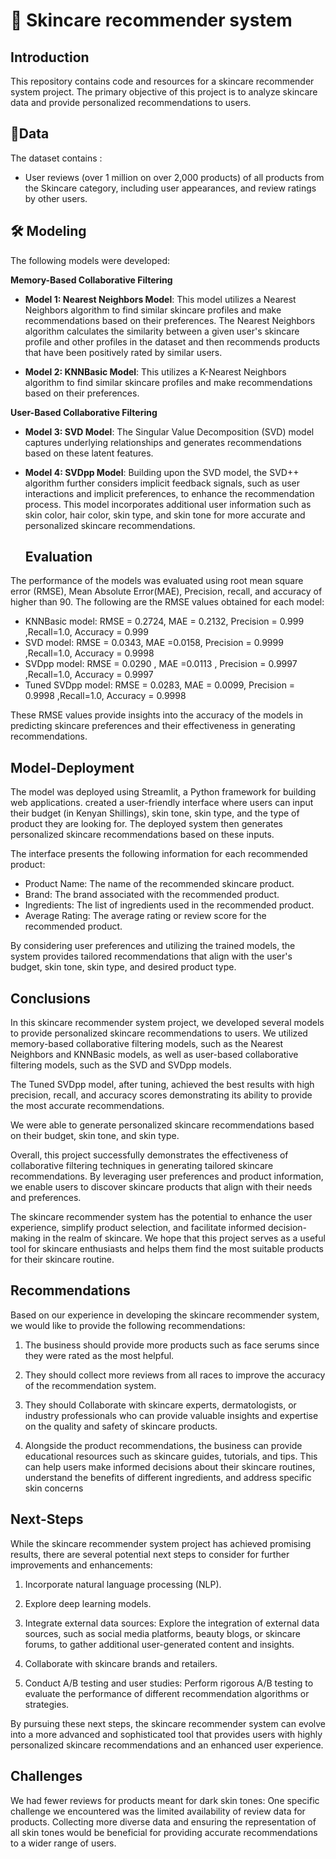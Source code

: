 # 🌝 Skincare recommender system




## Introduction 
This repository contains code and resources for a skincare recommender system project. The primary objective of this project is to analyze skincare data and provide personalized recommendations to users.


  ## 🧾Data
  
  The dataset contains :

  * User reviews (over 1 million on over 2,000 products) of all products from the Skincare category, including user appearances, and review ratings by other users.

 

 ## 🛠 Modeling
 The following models were developed:
 
 **Memory-Based Collaborative Filtering**

* **Model 1: Nearest Neighbors Model**: This model utilizes a Nearest Neighbors algorithm to find similar skincare profiles and make recommendations based on their preferences. The Nearest Neighbors algorithm calculates the similarity between a given user's skincare profile and other profiles in the dataset and then recommends products that have been positively rated by similar users.

* **Model 2: KNNBasic Model**: This  utilizes a K-Nearest Neighbors algorithm to find similar skincare profiles and make recommendations based on their preferences.


 
 **User-Based Collaborative Filtering**
 
* **Model 3: SVD Model**: The Singular Value Decomposition (SVD) model captures underlying relationships and generates recommendations based on these latent features.

* **Model 4: SVDpp Model**: Building upon the SVD model, the SVD++ algorithm further considers implicit feedback signals, such as user interactions and implicit preferences, to enhance the recommendation process. This model incorporates additional user information such as skin color, hair color, skin type, and skin tone for more accurate and personalized skincare recommendations.


  ## Evaluation

The performance of the models was evaluated using root mean square error (RMSE), Mean Absolute Error(MAE), Precision, recall, and accuracy of higher than 90. The following are the RMSE values obtained for each model:

- KNNBasic model: RMSE = 0.2724, MAE = 0.2132, Precision = 0.999 ,Recall=1.0, Accuracy = 0.999
- SVD model: RMSE = 0.0343, MAE =0.0158, Precision = 0.9999 ,Recall=1.0, Accuracy = 0.9998
- SVDpp model: RMSE =  0.0290 , MAE =0.0113  , Precision = 0.9997 ,Recall=1.0, Accuracy = 0.9997
- Tuned SVDpp model: RMSE = 0.0283, MAE = 0.0099, Precision = 0.9998 ,Recall=1.0, Accuracy = 0.9998

These RMSE values provide insights into the accuracy of the models in predicting skincare preferences and their effectiveness in generating recommendations.

   
## Model-Deployment

The model was deployed using Streamlit, a Python framework for building web applications. created a user-friendly interface where users can input their budget (in Kenyan Shillings), skin tone, skin type, and the type of product they are looking for. The deployed system then generates personalized skincare recommendations based on these inputs.

The interface presents the following information for each recommended product:

- Product Name: The name of the recommended skincare product.
- Brand: The brand associated with the recommended product.
- Ingredients: The list of ingredients used in the recommended product.
- Average Rating: The average rating or review score for the recommended product.

By considering user preferences and utilizing the trained models, the system provides tailored recommendations that align with the user's budget, skin tone, skin type, and desired product type.

  ## Conclusions

In this skincare recommender system project, we developed several models to provide personalized skincare recommendations to users. We utilized memory-based collaborative filtering models, such as the Nearest Neighbors and KNNBasic models, as well as user-based collaborative filtering models, such as the SVD and SVDpp models.

The Tuned SVDpp model, after tuning, achieved the best results with high precision, recall, and accuracy scores demonstrating its ability to provide the most accurate recommendations.

We were able to generate personalized skincare recommendations based on their budget, skin tone, and skin type.

Overall, this project successfully demonstrates the effectiveness of collaborative filtering techniques in generating tailored skincare recommendations. By leveraging user preferences and product information, we enable users to discover skincare products that align with their needs and preferences.

The skincare recommender system has the potential to enhance the user experience, simplify product selection, and facilitate informed decision-making in the realm of skincare. We hope that this project serves as a useful tool for skincare enthusiasts and helps them find the most suitable products for their skincare routine.



  ## Recommendations

Based on our experience in developing the skincare recommender system, we would like to provide the following recommendations:

1. The business should provide more products such as face serums since they were rated as the most helpful.
   
2. They should collect more reviews from all races to improve the accuracy of the recommendation system.

3. They should Collaborate with skincare experts, dermatologists, or industry professionals who can provide valuable 
  insights and expertise on the quality and safety of skincare products.

5. Alongside the product recommendations, the business can provide educational resources such as skincare guides, tutorials, and tips. This can help users make informed decisions about their skincare routines, understand the benefits of different ingredients, and address specific skin concerns
 

## Next-Steps
 

While the skincare recommender system project has achieved promising results, there are several potential next steps to consider for further improvements and enhancements:

1. Incorporate natural language processing (NLP).
   
2. Explore deep learning models.

3. Integrate external data sources: Explore the integration of external data sources, such as social media platforms, beauty blogs, or skincare forums, to gather additional user-generated content and insights. 

4. Collaborate with skincare brands and retailers.

5. Conduct A/B testing and user studies: Perform rigorous A/B testing to evaluate the performance of different recommendation algorithms or strategies.

By pursuing these next steps, the skincare recommender system can evolve into a more advanced and sophisticated tool that provides users with highly personalized skincare recommendations and an enhanced user experience.



  ## Challenges
   We had fewer reviews  for products meant for dark skin tones: One specific challenge we encountered was the limited availability of review data for products. Collecting more diverse data and ensuring the representation of all skin tones would be beneficial for providing accurate recommendations to a wider range of users.



    
     

